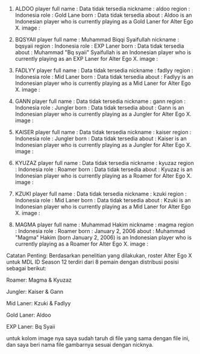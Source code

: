 1. ALDOO
player full name : Data tidak tersedia
nickname : aldoo
region : Indonesia
role : Gold Lane
born : Data tidak tersedia
about : Aldoo is an Indonesian player who is currently playing as a Gold Laner for Alter Ego X.
image :

2. BQSYAII
player full name : Muhammad Biqqi Syaifullah
nickname : bqsyaii
region : Indonesia
role : EXP Laner
born : Data tidak tersedia
about : Muhammad "Bq syaii" Syaifullah is an Indonesian player who is currently playing as an EXP Laner for Alter Ego X.
image :

3. FADLYY
player full name : Data tidak tersedia
nickname : fadlyy
region : Indonesia
role : Mid Laner
born : Data tidak tersedia
about : Fadlyy is an Indonesian player who is currently playing as a Mid Laner for Alter Ego X.
image :

4. GANN
player full name : Data tidak tersedia
nickname : gann
region : Indonesia
role : Jungler
born : Data tidak tersedia
about : Gann is an Indonesian player who is currently playing as a Jungler for Alter Ego X.
image :

5. KAISER
player full name : Data tidak tersedia
nickname : kaiser
region : Indonesia
role : Jungler
born : Data tidak tersedia
about : Kaiser is an Indonesian player who is currently playing as a Jungler for Alter Ego X.
image :

6. KYUZAZ
player full name : Data tidak tersedia
nickname : kyuzaz
region : Indonesia
role : Roamer
born : Data tidak tersedia
about : Kyuzaz is an Indonesian player who is currently playing as a Roamer for Alter Ego X.
image :

7. KZUKI
player full name : Data tidak tersedia
nickname : kzuki
region : Indonesia
role : Mid Laner
born : Data tidak tersedia
about : Kzuki is an Indonesian player who is currently playing as a Mid Laner for Alter Ego X.
image :

8. MAGMA
player full name : Muhammad Hakim
nickname : magma
region : Indonesia
role : Roamer
born : January 2, 2006
about : Muhammad "Magma" Hakim (born January 2, 2006) is an Indonesian player who is currently playing as a Roamer for Alter Ego X.
image :

Catatan Penting:
Berdasarkan penelitian yang dilakukan, roster Alter Ego X untuk MDL ID Season 12 terdiri dari 8 pemain dengan distribusi posisi sebagai berikut:

Roamer: Magma & Kyuzaz

Jungler: Kaiser & Gann

Mid Laner: Kzuki & Fadlyy

Gold Laner: Aldoo

EXP Laner: Bq Syaii

untuk kolom image nya saya sudah taruh di file yang sama dengan file ini, dan saya beri nama file gambarnya sesuai dengan nicknya.